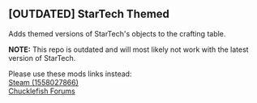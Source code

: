 **[OUTDATED]** StarTech Themed
---

Adds themed versions of StarTech's objects to the crafting table.

**NOTE:** This repo is outdated and will most likely not work with the latest version of StarTech.

Please use these mods links instead:   
[Steam (1558027866)](https://steamcommunity.com/sharedfiles/filedetails/?id=1558027866)   
[Chucklefish Forums](https://community.playstarbound.com/resources/startech-themed-2-0.5580/)
